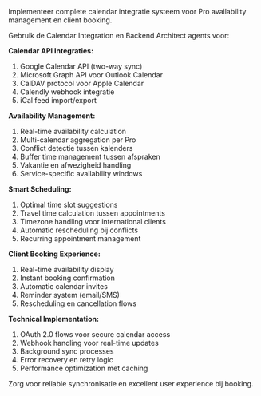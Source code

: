 Implementeer complete calendar integratie systeem voor Pro availability management en client booking.

Gebruik de Calendar Integration en Backend Architect agents voor:

**Calendar API Integraties:**
1. Google Calendar API (two-way sync)
2. Microsoft Graph API voor Outlook Calendar  
3. CalDAV protocol voor Apple Calendar
4. Calendly webhook integratie
5. iCal feed import/export

**Availability Management:**
1. Real-time availability calculation
2. Multi-calendar aggregation per Pro
3. Conflict detectie tussen kalenders
4. Buffer time management tussen afspraken
5. Vakantie en afwezigheid handling
6. Service-specific availability windows

**Smart Scheduling:**
1. Optimal time slot suggestions
2. Travel time calculation tussen appointments
3. Timezone handling voor international clients
4. Automatic rescheduling bij conflicts
5. Recurring appointment management

**Client Booking Experience:**
1. Real-time availability display
2. Instant booking confirmation
3. Automatic calendar invites
4. Reminder system (email/SMS)
5. Rescheduling en cancellation flows

**Technical Implementation:**
1. OAuth 2.0 flows voor secure calendar access
2. Webhook handling voor real-time updates
3. Background sync processes
4. Error recovery en retry logic
5. Performance optimization met caching

Zorg voor reliable synchronisatie en excellent user experience bij booking.
